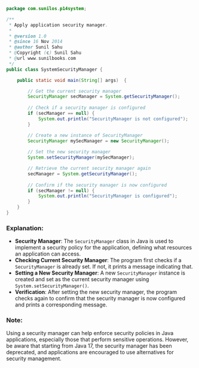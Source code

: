 
```java
package com.sunilos.p14system;

/**
 * Apply application security manager.
 * 
 * @version 1.0
 * @since 16 Nov 2014
 * @author Sunil Sahu
 * @Copyright (c) Sunil Sahu
 * @url www.sunilbooks.com
 */
public class SystemSecurityManager {

    public static void main(String[] args)  {

        // Get the current security manager
        SecurityManager secManager = System.getSecurityManager();
        
        // Check if a security manager is configured
        if (secManager == null) {
            System.out.println("SecurityManager is not configured");
        }

        // Create a new instance of SecurityManager
        SecurityManager mySecManager = new SecurityManager();
        
        // Set the new security manager
        System.setSecurityManager(mySecManager);

        // Retrieve the current security manager again
        secManager = System.getSecurityManager();
        
        // Confirm if the security manager is now configured
        if (secManager != null) {
            System.out.println("SecurityManager is configured");
        }
    }
}
```

### Explanation:
- **Security Manager**: The `SecurityManager` class in Java is used to implement a security policy for the application, defining what resources an application can access.
- **Checking Current Security Manager**: The program first checks if a `SecurityManager` is already set. If not, it prints a message indicating that.
- **Setting a New Security Manager**: A new `SecurityManager` instance is created and set as the current security manager using `System.setSecurityManager()`.
- **Verification**: After setting the new security manager, the program checks again to confirm that the security manager is now configured and prints a corresponding message.

### Note:
Using a security manager can help enforce security policies in Java applications, especially those that perform sensitive operations. However, be aware that starting from Java 17, the security manager has been deprecated, and applications are encouraged to use alternatives for security management.
